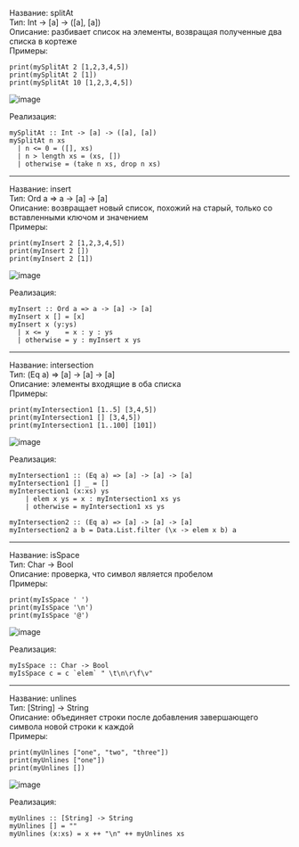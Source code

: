 Название: splitAt    
Тип: Int -> [a] -> ([a], [a])   
Описание: разбивает список на элементы, возвращая полученные два списка в кортеже  
Примеры:  
```
print(mySplitAt 2 [1,2,3,4,5])
print(mySplitAt 2 [1])
print(mySplitAt 10 [1,2,3,4,5])
```
![image](https://github.com/myashaa/flp/assets/79213041/35acdce7-cfa6-4b60-950a-159b3920f7ac)

Реализация: 
```
mySplitAt :: Int -> [a] -> ([a], [a])
mySplitAt n xs
  | n <= 0 = ([], xs)
  | n > length xs = (xs, [])
  | otherwise = (take n xs, drop n xs)
```

---
Название: insert      
Тип: Ord a => a -> [a] -> [a]    
Описание: возвращает новый список, похожий на старый, только со вставленными ключом и значением  
Примеры:  
```
print(myInsert 2 [1,2,3,4,5])
print(myInsert 2 [])
print(myInsert 2 [1])
```
![image](https://github.com/myashaa/flp/assets/79213041/525998ca-9e6b-41d1-9cff-1988c9683a9d)

Реализация: 
```
myInsert :: Ord a => a -> [a] -> [a]
myInsert x [] = [x]
myInsert x (y:ys)
  | x <= y    = x : y : ys
  | otherwise = y : myInsert x ys 
```

---
Название: intersection        
Тип: (Eq a) => [a] -> [a] -> [a]      
Описание: элементы входящие в оба списка   
Примеры:  
```
print(myIntersection1 [1..5] [3,4,5])
print(myIntersection1 [] [3,4,5])
print(myIntersection1 [1..100] [101])
```
![image](https://github.com/myashaa/flp/assets/79213041/16d2221b-ca08-4613-a3e3-c50ff00e8005)

Реализация: 
```
myIntersection1 :: (Eq a) => [a] -> [a] -> [a]
myIntersection1 [] _ = []
myIntersection1 (x:xs) ys
    | elem x ys = x : myIntersection1 xs ys
    | otherwise = myIntersection1 xs ys

myIntersection2 :: (Eq a) => [a] -> [a] -> [a]
myIntersection2 a b = Data.List.filter (\x -> elem x b) a
```

---
Название: isSpace          
Тип: Char -> Bool       
Описание: проверка, что символ является пробелом     
Примеры:  
```
print(myIsSpace ' ')
print(myIsSpace '\n')
print(myIsSpace '@')
```
![image](https://github.com/myashaa/flp/assets/79213041/33229cc1-ca79-43ec-9575-0769a3d0a716)

Реализация: 
```
myIsSpace :: Char -> Bool
myIsSpace c = c `elem` " \t\n\r\f\v"
```

---
Название: unlines            
Тип: [String] -> String      
Описание: объединяет строки после добавления завершающего символа новой строки к каждой      
Примеры:  
```
print(myUnlines ["one", "two", "three"])
print(myUnlines ["one"])
print(myUnlines [])
```
![image](https://github.com/myashaa/flp/assets/79213041/9717eea7-1b89-4eb7-935c-026806bf86af)

Реализация: 
```
myUnlines :: [String] -> String
myUnlines [] = ""
myUnlines (x:xs) = x ++ "\n" ++ myUnlines xs
```
